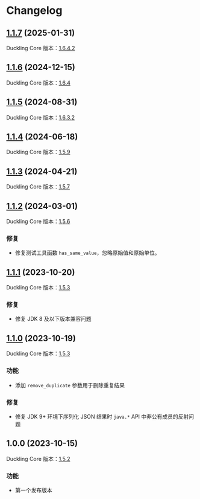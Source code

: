 # Changelog

## [1.1.7](https://github.com/leovan/duckling-chinese/compare/v1.1.6...v1.1.7) (2025-01-31)

Duckling Core 版本：[1.6.4.2](https://mvnrepository.com/artifact/com.xiaomi.duckling/duckling-core_2.13/1.6.4.2)

## [1.1.6](https://github.com/leovan/duckling-chinese/compare/v1.1.5...v1.1.6) (2024-12-15)

Duckling Core 版本：[1.6.4](https://mvnrepository.com/artifact/com.xiaomi.duckling/duckling-core_2.13/1.6.4)

## [1.1.5](https://github.com/leovan/duckling-chinese/compare/v1.1.4...v1.1.5) (2024-08-31)

Duckling Core 版本：[1.6.3.2](https://mvnrepository.com/artifact/com.xiaomi.duckling/duckling-core_2.13/1.6.3.2)

## [1.1.4](https://github.com/leovan/duckling-chinese/compare/v1.1.3...v1.1.4) (2024-06-18)

Duckling Core 版本：[1.5.9](https://mvnrepository.com/artifact/com.xiaomi.duckling/duckling-core_2.13/1.5.9)

## [1.1.3](https://github.com/leovan/duckling-chinese/compare/v1.1.2...v1.1.3) (2024-04-21)

Duckling Core 版本：[1.5.7](https://mvnrepository.com/artifact/com.xiaomi.duckling/duckling-core_2.13/1.5.7)

## [1.1.2](https://github.com/leovan/duckling-chinese/compare/v1.1.1...v1.1.2) (2024-03-01)

Duckling Core 版本：[1.5.6](https://mvnrepository.com/artifact/com.xiaomi.duckling/duckling-core_2.13/1.5.6)

### 修复

- 修复测试工具函数 `has_same_value`，忽略原始值和原始单位。

## [1.1.1](https://github.com/leovan/duckling-chinese/compare/v1.1.0...v1.1.1) (2023-10-20)

Duckling Core 版本：[1.5.3](https://mvnrepository.com/artifact/com.xiaomi.duckling/duckling-core_2.13/1.5.3)

### 修复

- 修复 JDK 8 及以下版本兼容问题

## [1.1.0](https://github.com/leovan/duckling-chinese/compare/v1.0.0...v1.1.0) (2023-10-19)

Duckling Core 版本：[1.5.3](https://mvnrepository.com/artifact/com.xiaomi.duckling/duckling-core_2.13/1.5.3)

### 功能

- 添加 `remove_duplicate` 参数用于删除重复结果

### 修复

- 修复 JDK 9+ 环境下序列化 JSON 结果时 `java.*` API 中非公有成员的反射问题

## 1.0.0 (2023-10-15)

Duckling Core 版本：[1.5.2](https://mvnrepository.com/artifact/com.xiaomi.duckling/duckling-core_2.13/1.5.2)

### 功能

- 第一个发布版本